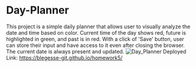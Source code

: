 # Day-Planner
This project is a simple daily planner that allows user to visually analyze the date and time based on color. Current time of the day shows red, future is highlighted in green, and past is in red. 
With a click of 'Save' button, user can store their input and have access to it even after closing the browser. 
The current date is always present and updated. 
![Day_Planner](https://user-images.githubusercontent.com/66275100/92062112-8b1e9480-ed5d-11ea-8b22-917eb74ca21c.JPG)
Deployed Link: https://blegesse-git.github.io/homework5/

